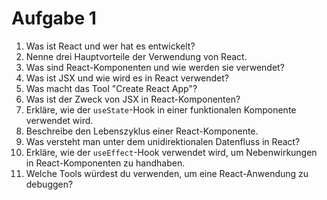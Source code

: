 # Aufgabe 1

1. Was ist React und wer hat es entwickelt?
2. Nenne drei Hauptvorteile der Verwendung von React.
3. Was sind React-Komponenten und wie werden sie verwendet?
4. Was ist JSX und wie wird es in React verwendet?
5. Was macht das Tool "Create React App"?
6. Was ist der Zweck von JSX in React-Komponenten?
7. Erkläre, wie der `useState`-Hook in einer funktionalen Komponente verwendet wird.
8. Beschreibe den Lebenszyklus einer React-Komponente.
9. Was versteht man unter dem unidirektionalen Datenfluss in React?
10. Erkläre, wie der `useEffect`-Hook verwendet wird, um Nebenwirkungen in React-Komponenten zu handhaben.
11. Welche Tools würdest du verwenden, um eine React-Anwendung zu debuggen?

